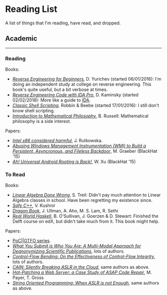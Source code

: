 # Reading List
A list of things that I'm reading, have read, and dropped.

## Academic
---
### Reading
Books:
- [*Reverse Engineering for Beginners*](http://beginners.re/), D. Yurichev (started 06/01/2016): I'm doing an independent study at college on reverse engineering. This book's quite useful, but a bit verbose at times.
- [*Reverse Engineering Code with IDA Pro*](http://www.amazon.com/Reverse-Engineering-Code-IDA-Pro/dp/159749237X), D. Kaminsky (started 02/02/2016): More like a guide to [IDA](https://www.hex-rays.com/products/ida/).
- [*Classic Shell Scripting*](http://www.amazon.com/Classic-Shell-Scripting-Arnold-Robbins/dp/0596005954), Robbin & Beebe (started 17/01/2016): I still don't know shell scripting.
- [*Introduction to Mathematical Philosophy*](http://www.amazon.com/Introduction-Mathematical-Philosophy-Bertrand-Russell/dp/1420938401), B. Russell: Mathematical philosophy is a side interest.

Papers:
- [*Intel x86 considered harmful*](http://blog.invisiblethings.org/papers/2015/x86_harmful.pdf), J. Rutkowska.
- [*Abusing Windows Management
Instrumentation (WMI) to Build a Persistent,
Asyncronous, and Fileless Backdoor*](https://www.blackhat.com/docs/us-15/materials/us-15-Graeber-Abusing-Windows-Management-Instrumentation-WMI-To-Build-A-Persistent%20Asynchronous-And-Fileless-Backdoor-wp.pdf), M. Graeber (BlackHat '15)
- [*Ah! Universal Android Rooting is Back!*](https://www.blackhat.com/docs/us-15/materials/us-15-Xu-Ah-Universal-Android-Rooting-Is-Back-wp.pdf), W. Xu (BlackHat '15)

### To Read
Books:
- [*Linear Algebra Done Wrong*](https://www.math.brown.edu/~treil/papers/LADW/LADW.html), S. Treil: Didn't pay much attention to Linear Algebra classes in school. Have been regretting my existence since.
- [*Safe C++*](http://www.amazon.com/Safe-How-avoid-common-mistakes-ebook/dp/B00885RVNS), V. Kushnir
- [*Dragon Book*](http://www.amazon.com/Safe-How-avoid-common-mistakes-ebook/dp/B00885RVNS), J. Ullman, A. Aho, M. S. Lam, R. Sethi
- [*Real World Haskell*](http://www.amazon.com/Real-World-Haskell-Bryan-OSullivan/dp/0596514980), B. O'Sullivan, J. Goerzen & D. Stewart: Finished the Delft course on edX, but didn't take much from it. This book might help.

Papers:
- [PoC||GTFO series](https://www.alchemistowl.org/pocorgtfo/).
- [*What You Submit is Who You Are: A Multi-Modal
Approach for Deanonymizing Scientific Publications*](http://nebelwelt.net/publications/files/14TIFS.pdf), lots of authors.
- [*Control-Flow Bending:
On the Effectiveness of Control-Flow Integrity*](http://nebelwelt.net/publications/files/15SEC.pdf), lots of authors.
- [*CAIN: Silently Breaking ASLR in the Cloud*](http://nebelwelt.net/publications/files/15WOOT.pdf), same authors as above.
- [*Hot-Patching a Web Server: a Case Study of ASAP
Code Repair*](http://nebelwelt.net/publications/files/13PST.pdf), M. Payer, T. Gross
- [*String Oriented Programming: When ASLR is not Enough*](http://nebelwelt.net/publications/files/13PPREW.pdf), same authors as above.
